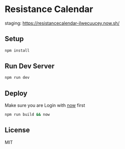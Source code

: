 # Resistance Calendar
staging: https://resistancecalendar-ilwecuucey.now.sh/

## Setup

```sh
npm install
```

## Run Dev Server

```sh
npm run dev
```

## Deploy
Make sure you are Login with [now](zeit.co/now) first

```sh
npm run build && now
```

## License

MIT
